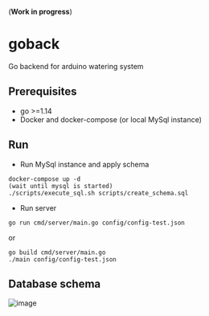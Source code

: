 (**Work in progress**)  

# goback  
Go backend for arduino watering system

## Prerequisites  
+ go >=1.14  
+ Docker and docker-compose (or local MySql instance)  

## Run
+ Run MySql instance and apply schema  
```
docker-compose up -d
(wait until mysql is started)
./scripts/execute_sql.sh scripts/create_schema.sql
```  
+ Run server  
```
go run cmd/server/main.go config/config-test.json
```
or  
```
go build cmd/server/main.go 
./main config/config-test.json
```
## Database schema

![image](https://user-images.githubusercontent.com/12186457/118371052-64cf1b00-b5b3-11eb-9449-8b6f3bd6b59c.png)
